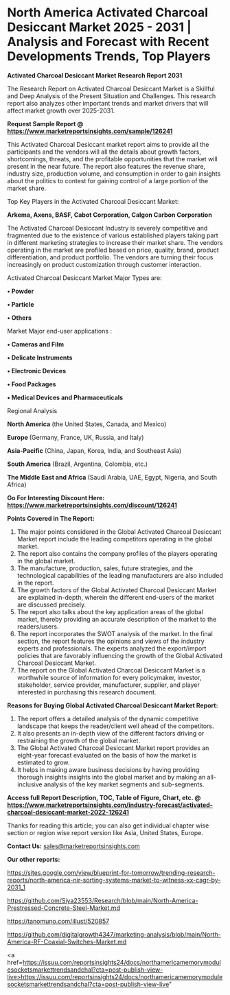 # North America Activated Charcoal Desiccant Market 2025 - 2031 | Analysis and Forecast with Recent Developments Trends, Top Players

<strong>Activated Charcoal Desiccant Market Research Report 2031</strong>

The Research Report on Activated Charcoal Desiccant Market is a Skillful and Deep Analysis of the Present Situation and Challenges. This research report also analyzes other important trends and market drivers that will affect market growth over 2025-2031.

<strong>Request Sample Report @ <a href=https://www.marketreportsinsights.com/sample/126241>https://www.marketreportsinsights.com/sample/126241</a></strong>

This Activated Charcoal Desiccant market report aims to provide all the participants and the vendors will all the details about growth factors, shortcomings, threats, and the profitable opportunities that the market will present in the near future. The report also features the revenue share, industry size, production volume, and consumption in order to gain insights about the politics to contest for gaining control of a large portion of the market share.

Top Key Players in the Activated Charcoal Desiccant Market:

<strong>Arkema, Axens, BASF, Cabot Corporation, Calgon Carbon Corporation</strong>

The Activated Charcoal Desiccant Industry is severely competitive and fragmented due to the existence of various established players taking part in different marketing strategies to increase their market share. The vendors operating in the market are profiled based on price, quality, brand, product differentiation, and product portfolio. The vendors are turning their focus increasingly on product customization through customer interaction.

Activated Charcoal Desiccant Market Major Types are:

<strong>• Powder

• Particle

• Others</strong>

Market Major end-user applications :

<strong>• Cameras and Film

• Delicate Instruments

• Electronic Devices

• Food Packages

• Medical Devices and Pharmaceuticals</strong>

Regional Analysis

</u><strong><b>North America</b></strong> (the United States, Canada, and Mexico)

<strong><b>Europe </b></strong>(Germany, France, UK, Russia, and Italy)

<strong><b>Asia-Pacific</b></strong> (China, Japan, Korea, India, and Southeast Asia)

<strong><b>South America</b></strong> (Brazil, Argentina, Colombia, etc.)

<strong><b>The Middle East and Africa</b></strong> (Saudi Arabia, UAE, Egypt, Nigeria, and South Africa)

<strong>Go For Interesting Discount Here: <a href=https://www.marketreportsinsights.com/discount/126241>https://www.marketreportsinsights.com/discount/126241</a></strong>

<strong>Points Covered in The Report:</strong>
<ol>
  <li>The major points considered in the Global Activated Charcoal Desiccant Market report include the leading competitors operating in the global market.</li>
  <li>The report also contains the company profiles of the players operating in the global market.</li>
  <li>The manufacture, production, sales, future strategies, and the technological capabilities of the leading manufacturers are also included in the report.</li>
  <li>The growth factors of the Global Activated Charcoal Desiccant Market are explained in-depth, wherein the different end-users of the market are discussed precisely.</li>
  <li>The report also talks about the key application areas of the global market, thereby providing an accurate description of the market to the readers/users.</li>
  <li>The report incorporates the SWOT analysis of the market. In the final section, the report features the opinions and views of the industry experts and professionals. The experts analyzed the export/import policies that are favorably influencing the growth of the Global Activated Charcoal Desiccant Market.</li>
  <li>The report on the Global Activated Charcoal Desiccant Market is a worthwhile source of information for every policymaker, investor, stakeholder, service provider, manufacturer, supplier, and player interested in purchasing this research document.</li>
</ol>
<strong>Reasons for Buying Global Activated Charcoal Desiccant Market Report:</strong>

<ol>
  <li>The report offers a detailed analysis of the dynamic competitive landscape that keeps the reader/client well ahead of the competitors.</li>
  <li>It also presents an in-depth view of the different factors driving or restraining the growth of the global market.</li>
  <li>The Global Activated Charcoal Desiccant Market report provides an eight-year forecast evaluated on the basis of how the market is estimated to grow.</li>
  <li>It helps in making aware business decisions by having providing thorough insights insights into the global market and by making an all-inclusive analysis of the key market segments and sub-segments.</li>
</ol>
<strong>Access full Report Description, TOC, Table of Figure, Chart, etc. @ <a href=https://www.marketreportsinsights.com/industry-forecast/activated-charcoal-desiccant-market-2022-126241>https://www.marketreportsinsights.com/industry-forecast/activated-charcoal-desiccant-market-2022-126241</a></strong>


Thanks for reading this article; you can also get individual chapter wise section or region wise report version like Asia, United States, Europe.

<strong>Contact Us:</strong>
sales@marketreportsinsights.com

<strong>Our other reports:</strong>

<a href=https://sites.google.com/view/blueprint-for-tomorrow/trending-research-reports/north-america-nir-sorting-systems-market-to-witness-xx-cagr-by-2031_1>https://sites.google.com/view/blueprint-for-tomorrow/trending-research-reports/north-america-nir-sorting-systems-market-to-witness-xx-cagr-by-2031_1</a>

<a href=https://github.com/Siya23553/Research/blob/main/North-America-Prestressed-Concrete-Steel-Market.md>https://github.com/Siya23553/Research/blob/main/North-America-Prestressed-Concrete-Steel-Market.md</a>

<a href=https://tanomuno.com/illust/520857>https://tanomuno.com/illust/520857</a>

<a href=https://github.com/digitalgrowth4347/marketing-analysis/blob/main/North-America-RF-Coaxial-Switches-Market.md>https://github.com/digitalgrowth4347/marketing-analysis/blob/main/North-America-RF-Coaxial-Switches-Market.md</a>

<a href=https://issuu.com/reportsinsights24/docs/northamericamemorymodulesocketsmarkettrendsandchal?cta=post-publish-view-live>https://issuu.com/reportsinsights24/docs/northamericamemorymodulesocketsmarkettrendsandchal?cta=post-publish-view-live</a>"
